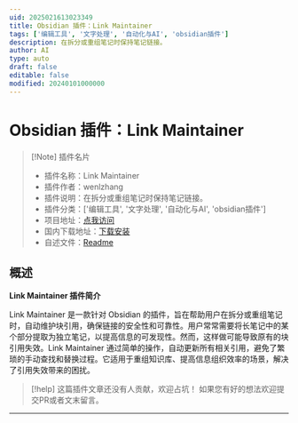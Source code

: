 ```yaml
---
uid: 2025021613023349
title: Obsidian 插件：Link Maintainer
tags: ['编辑工具', '文字处理', '自动化与AI', 'obsidian插件']
description: 在拆分或重组笔记时保持笔记链接。
author: AI
type: auto
draft: false
editable: false
modified: 20240101000000
---
```


# Obsidian 插件：Link Maintainer

> [!Note] 插件名片
> - 插件名称：Link Maintainer
> - 插件作者：wenlzhang
> - 插件说明：在拆分或重组笔记时保持笔记链接。
> - 插件分类：['编辑工具', '文字处理', '自动化与AI', 'obsidian插件']
> - 项目地址：[点我访问](https://github.com/wenlzhang/obsidian-link-maintainer)
> - 国内下载地址：[下载安装](https://pkmer.cn/products/plugin/pluginMarket/?link-maintainer)
> - 自述文件：[Readme](https://ghproxy.net/https://raw.githubusercontent.com/wenlzhang/obsidian-link-maintainer/main/README.md)



## 概述

**Link Maintainer 插件简介**

Link Maintainer 是一款针对 Obsidian 的插件，旨在帮助用户在拆分或重组笔记时，自动维护块引用，确保链接的安全性和可靠性。用户常常需要将长笔记中的某个部分提取为独立笔记，以提高信息的可发现性。然而，这样做可能导致原有的块引用失效。Link Maintainer 通过简单的操作，自动更新所有相关引用，避免了繁琐的手动查找和替换过程。它适用于重组知识库、提高信息组织效率的场景，解决了引用失效带来的困扰。


> [!help] 
> 这篇插件文章还没有人贡献，欢迎占坑！
> 如果您有好的想法欢迎提交PR或者文末留言。
> 

---



